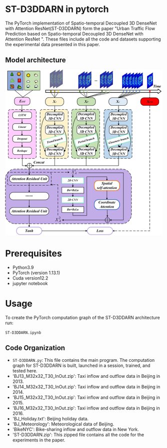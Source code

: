# ST-D3DDARN  in pytorch
The PyTorch implementation of Spatio-temporal Decoupled 3D DenseNet with Attention ResNet(ST-D3DDARN) form the paper "Urban Traffic Flow Prediction based on Spatio-temporal Decoupled 3D DenseNet with Attention ResNet ". These files include all the code and datasets supporting the experimental data presented in this paper.

## Model architecture

<p align="center"> 
<img src="ST-D3DDARN model structure.png">
</p>  

# Prerequisites

- Python3.9
- PyTorch (version 1.13.1)
- Cuda version12.2
- jupyter notebook
# Usage

To create the PyTorch computation graph of the ST-D3DDARN architecture run:

    ST-D3DDARN.ipynb

## Code Organization

* `ST-D3DDARN.py`: This file contains the main program. The computation graph for ST-D3DDARN is built, launched in a session, trained, and tested here.
* 'BJ13_M32x32_T30_InOut.zip': Taxi inflow and outflow data in Beijing in 2013.
* 'BJ14_M32x32_T30_InOut.zip': Taxi inflow and outflow data in Beijing in 2014.
* 'BJ15_M32x32_T30_InOut.zip': Taxi inflow and outflow data in Beijing in 2015.
* 'BJ16_M32x32_T30_InOut.zip': Taxi inflow and outflow data in Beijing in 2016.
* 'BJ_Holiday.txt': Beijing holiday data.
* 'BJ_Meteorology': Meteorological data of Beijing.
* 'BikeNYC': Bike-sharing inflow and outflow data in New York.
* 'ST-D3DDARN.zip': This zipped file contains all the code for the experiments in the paper.
